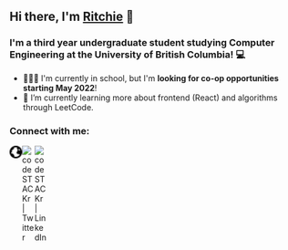 ## Hi there, I'm [Ritchie][website] 👋 

### I'm a third year undergraduate student studying Computer Engineering at the University of British Columbia! 💻

- 🧑‍🤝‍🧑 I'm currently in school, but I'm **looking for co-op opportunities starting May 2022**!
- 🌱 I’m currently learning more about frontend (React) and algorithms through LeetCode.

### Connect with me:

[<img align="left" alt="codeSTACKr.com" width="22px" src="https://raw.githubusercontent.com/iconic/open-iconic/master/svg/globe.svg" />][website]
[<img align="left" alt="codeSTACKr | Twitter" width="22px" src="https://cdn.jsdelivr.net/npm/simple-icons@v3/icons/twitter.svg" />][twitter]
[<img align="left" alt="codeSTACKr | LinkedIn" width="22px" src="https://cdn.jsdelivr.net/npm/simple-icons@v3/icons/linkedin.svg" />][linkedin]

[website]: https://ritchiexia.me
[twitter]: https://twitter.com/ritchie_xia
[linkedin]: https://www.linkedin.com/in/ritchie-xia-1b5052206/
